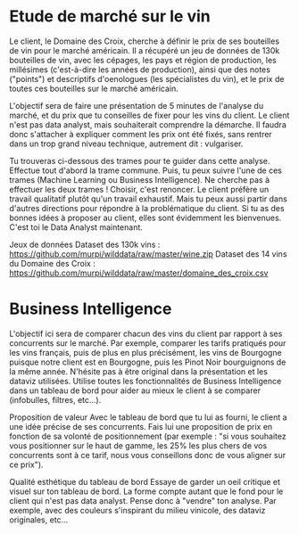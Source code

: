 # Etude de marché sur le vin

Le client, le Domaine des Croix, cherche à définir le prix de ses bouteilles de vin pour le marché américain. Il a récupéré un jeu de données de 130k bouteilles de vin, avec les cépages, les pays et région de production, les millésimes (c'est-à-dire les années de production), ainsi que des notes ("points") et descriptifs d'oenologues (les spécialistes du vin), et le prix de toutes ces bouteilles sur le marché américain.

L'objectif sera de faire une présentation de 5 minutes de l'analyse du marché, et du prix que tu conseilles de fixer pour les vins du client. Le client n'est pas data analyst, mais souhaiterait comprendre la démarche. Il faudra donc s'attacher à expliquer comment les prix ont été fixés, sans rentrer dans un trop grand niveau technique, autrement dit : vulgariser.

Tu trouveras ci-dessous des trames pour te guider dans cette analyse. Effectue tout d'abord la trame commune. Puis, tu peux suivre l'une de ces trames (Machine Learning ou Business Intelligence). Ne cherche pas à effectuer les deux trames ! Choisir, c'est renoncer. Le client préfère un travail qualitatif plutôt qu'un travail exhaustif. Mais tu peux aussi partir dans d'autres directions pour répondre à la problématique du client. Si tu as des bonnes idées à proposer au client, elles sont évidemment les bienvenues. C'est toi le Data Analyst maintenant.

Jeux de données
Dataset des 130k vins : https://github.com/murpi/wilddata/raw/master/wine.zip
Dataset des 14 vins du Domaine des Croix : https://github.com/murpi/wilddata/raw/master/domaine_des_croix.csv

# Business Intelligence

L'objectif ici sera de comparer chacun des vins du client par rapport à ses concurrents sur le marché. Par exemple, comparer les tarifs pratiqués pour les vins français, puis de plus en plus précisément, les vins de Bourgogne puisque notre client est en Bourgogne, puis les Pinot Noir bourguignons de la même année. N'hésite pas à être original dans la présentation et les dataviz utilisées. Utilise toutes les fonctionnalités de Business Intelligence dans un tableau de bord pour aider au mieux le client à se comparer (infobulles, filtres, etc...).

Proposition de valeur
Avec le tableau de bord que tu lui as fourni, le client a une idée précise de ses concurrents. Fais lui une proposition de prix en fonction de sa volonté de positionnement (par exemple : "si vous souhaitez vous positionner sur le haut de gamme, les 25% les plus chers de vos concurrents sont à ce tarif, nous vous conseillons donc de vous aligner sur ce prix").

Qualité esthétique du tableau de bord
Essaye de garder un oeil critique et visuel sur ton tableau de bord. La forme compte autant que le fond pour le client qui n'est pas data analyst. Pense donc à "vendre" ton analyse. Par exemple, avec des couleurs s'inspirant du milieu vinicole, des dataviz originales, etc...
